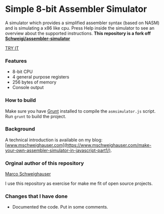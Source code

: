 # Simple 8-bit Assembler Simulator
A simulator which provides a simplified assembler syntax (based on NASM) and is simulating a x86 like cpu. Press Help inside the simulator to see an overview about the supported instructions. **This repository is a fork off [Schweigi/assembler-simulator](https://github.com/Schweigi/assembler-simulator)**  

[TRY IT](http://christianbender.github.io/assembler-simulator)  


### Features
- 8-bit CPU
- 4 general purpose registers
- 256 bytes of memory
- Console output

### How to build
Make sure you have <a href="http://www.gruntjs.com/" target="_blank">Grunt</a> installed to compile the `asmsimulator.js` script.
Run `grunt` to build the project.

### Background
A technical introduction is available on my blog: [www.mschweighauser.com](https://www.mschweighauser.com/make-your-own-assembler-simulator-in-javascript-part1/).

### Orginal author of this repository  

[Marco Schweighauser](https://github.com/Schweigi)  

I use this repository as exercise for make me fit of open source projects.  

### Changes that I have done  

- Documented the code. Put in some comments.  
